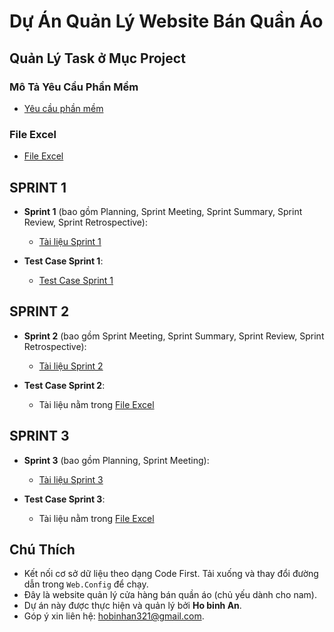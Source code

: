 # Dự Án Quản Lý Website Bán Quần Áo

## Quản Lý Task ở Mục Project

### Mô Tả Yêu Cầu Phần Mềm
- [Yêu cầu phần mềm](https://docs.google.com/document/d/14T5wWFPC1_lfGNGU8dA1Dc5dZjJlUmwuy3W58yTvnv8/edit)

### File Excel
- [File Excel](https://docs.google.com/spreadsheets/d/1BGIdH3tj-o7pkSD1xryXE_yEtTTwpfv9/edit?gid=1665634256#gid=1665634256)

## SPRINT 1
- **Sprint 1** (bao gồm Planning, Sprint Meeting, Sprint Summary, Sprint Review, Sprint Retrospective):
  - [Tài liệu Sprint 1](https://docs.google.com/document/d/1h4sBaM9oBDek1ZWzXkW4IN0tJC1OeKHI/edit)
  
- **Test Case Sprint 1**:
  - [Test Case Sprint 1](https://docs.google.com/document/d/15Co-QQ0wnBvgjFQph8LOrY7GYk0PjPi6/edit)

## SPRINT 2
- **Sprint 2** (bao gồm Sprint Meeting, Sprint Summary, Sprint Review, Sprint Retrospective):
  - [Tài liệu Sprint 2](https://docs.google.com/document/d/1V4r1V-OteAcokm3H-WSS__vb0FJw22jGWvnYZ4RoQ0w/edit?tab=t.0)
  
- **Test Case Sprint 2**:
  - Tài liệu nằm trong [File Excel](https://docs.google.com/spreadsheets/d/1BGIdH3tj-o7pkSD1xryXE_yEtTTwpfv9/edit?gid=1562701367#gid=1562701367)

## SPRINT 3
- **Sprint 3** (bao gồm Planning, Sprint Meeting):
  - [Tài liệu Sprint 3](https://docs.google.com/document/d/1Lnjvak-_KbS-JGXqhEHK1Xhz9hyYV28mD6K6I7n194M/edit?tab=t.0)
  
- **Test Case Sprint 3**:
  - Tài liệu nằm trong [File Excel](https://docs.google.com/spreadsheets/d/1BGIdH3tj-o7pkSD1xryXE_yEtTTwpfv9/edit?gid=1562701367#gid=1562701367)

## Chú Thích
- Kết nối cơ sở dữ liệu theo dạng Code First. Tải xuống và thay đổi đường dẫn trong `Web.Config` để chạy.
- Đây là website quản lý cửa hàng bán quần áo (chủ yếu dành cho nam).
- Dự án này được thực hiện và quản lý bởi **Ho binh An**.
- Góp ý xin liên hệ: [hobinhan321@gmail.com](mailto:hobinhan321@gmail.com).

